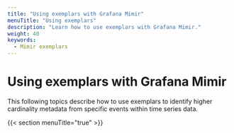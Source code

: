 ```yaml
---
title: "Using exemplars with Grafana Mimir"
menuTitle: "Using exemplars"
description: "Learn how to use exemplars with Grafana Mimir."
weight: 40
keywords:
  - Mimir exemplars
---
```


# Using exemplars with Grafana Mimir

This following topics describe how to use exemplars to identify higher cardinality metadata from specific events within time series data.

{{< section menuTitle="true" >}}
